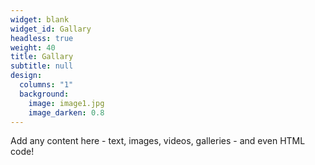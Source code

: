 ```yaml
---
widget: blank
widget_id: Gallary
headless: true
weight: 40
title: Gallary
subtitle: null
design:
  columns: "1"
  background:
    image: image1.jpg
    image_darken: 0.8
---
```


Add any content here - text, images, videos, galleries - and even HTML code!
